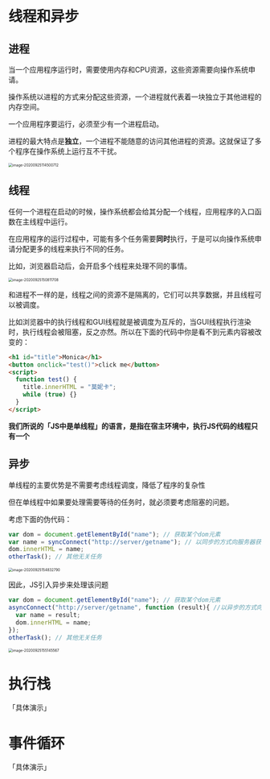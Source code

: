 # 线程和异步

## 进程

当一个应用程序运行时，需要使用内存和CPU资源，这些资源需要向操作系统申请。

操作系统以进程的方式来分配这些资源，一个进程就代表着一块独立于其他进程的内存空间。

一个应用程序要运行，必须至少有一个进程启动。

进程的最大特点是**独立**，一个进程不能随意的访问其他进程的资源。这就保证了多个程序在操作系统上运行互不干扰。

<img src="http://mdrs.yuanjin.tech/img/20200925114500.png" alt="image-20200925114500712" style="zoom:50%;" />

## 线程

任何一个进程在启动的时候，操作系统都会给其分配一个线程，应用程序的入口函数在主线程中运行。

在应用程序的运行过程中，可能有多个任务需要**同时**执行，于是可以向操作系统申请分配更多的线程来执行不同的任务。

比如，浏览器启动后，会开启多个线程来处理不同的事情。

<img src="http://mdrs.yuanjin.tech/img/20200925150811.png" alt="image-20200925150811708" style="zoom:50%;" />

和进程不一样的是，线程之间的资源不是隔离的，它们可以共享数据，并且线程可以被调度。

比如浏览器中的执行线程和GUI线程就是被调度为互斥的，当GUI线程执行渲染时，执行线程会被阻塞，反之亦然。所以在下面的代码中你是看不到元素内容被改变的：

```html
<h1 id="title">Monica</h1>
<button onclick="test()">click me</button>
<script>
  function test() {
    title.innerHTML = "莫妮卡";
    while (true) {}
  }
</script>
```

**我们所说的「JS中是单线程」的语言，是指在宿主环境中，执行JS代码的线程只有一个**

## 异步

单线程的主要优势是不需要考虑线程调度，降低了程序的复杂性

但在单线程中如果要处理需要等待的任务时，就必须要考虑阻塞的问题。

考虑下面的伪代码：

```js
var dom = document.getElementById("name"); // 获取某个dom元素
var name = syncConnect("http://server/getname"); // 以同步的方式向服务器获取名字
dom.innerHTML = name;
otherTask(); // 其他无关任务
```

<img src="http://mdrs.yuanjin.tech/img/20200925154832.png" alt="image-20200925154832790" style="zoom:50%;" />

因此，JS引入异步来处理该问题

```js
var dom = document.getElementById("name"); // 获取某个dom元素
asyncConnect("http://server/getname", function (result){ //以异步的方式向服务器获取名字
  var name = result;
  dom.innerHTML = name;
}); 
otherTask(); // 其他无关任务
```

<img src="http://mdrs.yuanjin.tech/img/20200925155145.png" alt="image-20200925155145567" style="zoom:50%;" />

# 执行栈

「具体演示」

# 事件循环

「具体演示」



